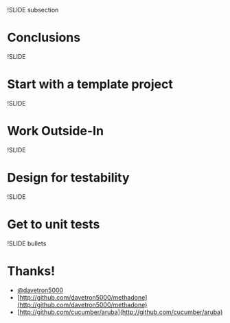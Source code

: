 !SLIDE subsection
# Conclusions

!SLIDE
# Start with a template project

!SLIDE 
# Work Outside-In

!SLIDE
# Design for testability

!SLIDE
# Get to unit tests

!SLIDE bullets
# Thanks!
* [@davetron5000](http://www.twitter.com/davetron5000)
* [http://github.com/davetron5000/methadone](http://github.com/davetron5000/methadone)
* [http://github.com/cucumber/aruba](http://github.com/cucumber/aruba)
